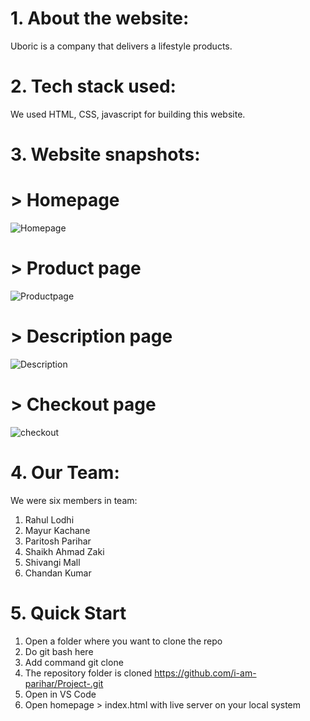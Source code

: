 # 
# 1. About the website:
Uboric is a company that delivers a lifestyle products.

# 2. Tech stack used:
We used HTML, CSS, javascript for building this website.

# 3. Website snapshots:
# > Homepage
![Homepage](https://user-images.githubusercontent.com/95961349/158534521-c794f6d5-000e-4168-82e6-64dc1bf594eb.png)


# > Product page
![Productpage](https://user-images.githubusercontent.com/95961349/158534932-b608195d-0689-443c-843a-60e7b20c19e8.png)


# > Description page
![Description](https://user-images.githubusercontent.com/95961349/158535242-50914020-348b-4bc1-aea7-af1778ed0c98.png)


# > Checkout page
![checkout](https://user-images.githubusercontent.com/95961349/158535482-97ebab96-46de-4bd9-8985-e0179d23526c.png)

# 4. Our Team:
We were six members in team:
1. Rahul Lodhi
2. Mayur Kachane 
3. Paritosh Parihar
4. Shaikh Ahmad Zaki
5. Shivangi Mall
6. Chandan Kumar

# 5. Quick Start
1. Open a folder where you want to clone the repo
2. Do git bash here
3. Add command git clone 
4. The repository folder is cloned https://github.com/i-am-parihar/Project-.git
5. Open in VS Code
6. Open homepage > index.html with live server on your local system 
